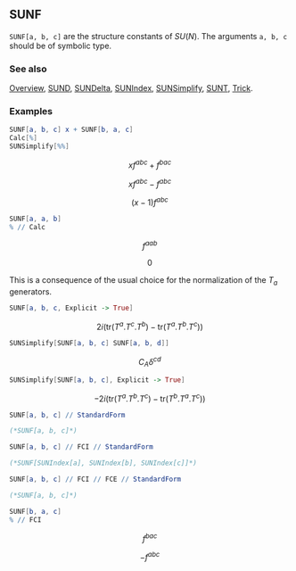 ## SUNF

`SUNF[a, b, c]` are the structure constants of $SU(N)$. The arguments `a, b, c` should be of symbolic type.

### See also

[Overview](Extra/FeynCalc.md), [SUND](SUND.md), [SUNDelta](SUNDelta.md), [SUNIndex](SUNIndex.md), [SUNSimplify](SUNSimplify.md), [SUNT](SUNT.md), [Trick](Trick.md).

### Examples

```mathematica
SUNF[a, b, c] x + SUNF[b, a, c]
Calc[%]
SUNSimplify[%%]
```

$$x f^{abc}+f^{bac}$$

$$x f^{abc}-f^{abc}$$

$$(x-1) f^{abc}$$

```mathematica
SUNF[a, a, b]
% // Calc
```

$$f^{aab}$$

$$0$$

This is a consequence of the usual choice for the normalization of the $T_a$ generators.

```mathematica
SUNF[a, b, c, Explicit -> True]
```

$$2 i \left(\text{tr}(T^a.T^c.T^b)-\text{tr}(T^a.T^b.T^c)\right)$$

```mathematica
SUNSimplify[SUNF[a, b, c] SUNF[a, b, d]]
```

$$C_A \delta ^{cd}$$

```mathematica
SUNSimplify[SUNF[a, b, c], Explicit -> True]
```

$$-2 i \left(\text{tr}(T^a.T^b.T^c)-\text{tr}(T^b.T^a.T^c)\right)$$

```mathematica
SUNF[a, b, c] // StandardForm

(*SUNF[a, b, c]*)
```

```mathematica
SUNF[a, b, c] // FCI // StandardForm

(*SUNF[SUNIndex[a], SUNIndex[b], SUNIndex[c]]*)
```

```mathematica
SUNF[a, b, c] // FCI // FCE // StandardForm

(*SUNF[a, b, c]*)
```

```mathematica
SUNF[b, a, c]
% // FCI
```

$$f^{bac}$$

$$-f^{abc}$$
